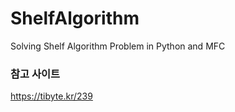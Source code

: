 # ShelfAlgorithm
Solving Shelf Algorithm Problem in Python and MFC

### 참고 사이트 
https://tibyte.kr/239

